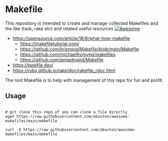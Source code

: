 # Makefile

This repository is intended to create and manage collected Makefiles and the like (task, rake etc) and related useful resources [![Awesome](https://awesome.re/badge.svg)](https://awesome.re)

* <https://opensource.com/article/18/8/what-how-makefile>
  * <https://makefiletutorial.com/>
  * <https://github.com/krisnova/Makefile/blob/main/Makefile>
  * <https://github.com/michaelfromyeg/makefiles>
  * <https://github.com/amjadmajid/Makefile>
* <https://taskfile.dev/>
* <https://ruby.github.io/rake/doc/rakefile_rdoc.html>

The root Makefile is to help with management of this repo for fun and profit.

## Usage

``` shell

# git clone this repo of you can clone a file directly
wget https://raw.githubusercontent.com/abuxton/awesome-makefiles/main/makefile

curl -O https://raw.githubusercontent.com/abuxton/awesome-makefiles/main/makefile


```

